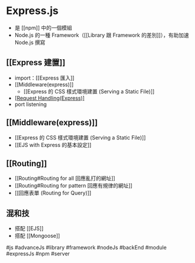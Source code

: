# Express.js
- 是 [[npm]] 中的一個模組
- Node.js 的一種 Framework（[[Library 跟 Framework 的差別]]），有助加速 Node.js 撰寫


## [[Express 建置]]
- import：[[Express 匯入]]
- [[Middleware(express)]]
	- [[Express 的 CSS 樣式環境建置 (Serving a Static File)]]
- [[Request Handling(Express)]]([[Routing]])
- port listening


## [[Middleware(express)]]
- [[Express 的 CSS 樣式環境建置 (Serving a Static File)]]
- [[EJS with Express 的基本設定]]

## [[Routing]]
- [[Routing#Routing for all 回應亂打的網址]]
- [[Routing#Routing for pattern 回應有規律的網址]]
- [[回應表單 (Routing for Query)]]


## 混和技
- 搭配 [[EJS]]
- 搭配 [[Mongoose]]


#js #advanceJs #library #framework #nodeJs #backEnd #module #expressJs #npm #server 